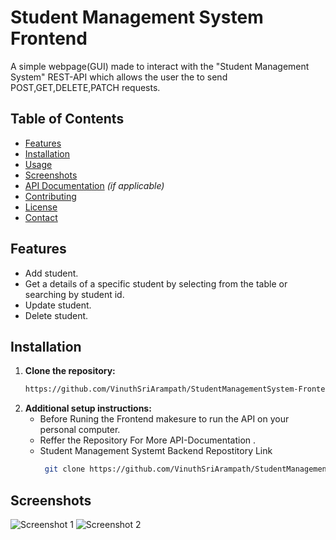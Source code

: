 # Student Management System Frontend

A simple webpage(GUI) made to interact with the "Student Management System" REST-API which allows the user the to send POST,GET,DELETE,PATCH requests.

## Table of Contents

- [Features](#features)
- [Installation](#installation)
- [Usage](#usage)
- [Screenshots](#screenshots)
- [API Documentation](#api-documentation) *(if applicable)*
- [Contributing](#contributing)
- [License](#license)
- [Contact](#contact)

## Features

- Add student.
- Get a details of a specific student by selecting from the table or searching by student id.
- Update student.
- Delete student.

## Installation

1. **Clone the repository:**
    ```bash
    https://github.com/VinuthSriArampath/StudentManagementSystem-Frontend.git
    ```
2. **Additional setup instructions:**
    - Before Runing the Frontend makesure to run the API on your personal computer.
    - Reffer the Repository For More API-Documentation .
    - Student Management Systemt Backend Repostitory Link
      ```bash
       git clone https://github.com/VinuthSriArampath/StudentManagementSystem-Backend.git
      ```

## Screenshots

![Screenshot 1]()
![Screenshot 2](path/to/screenshot2.png)

